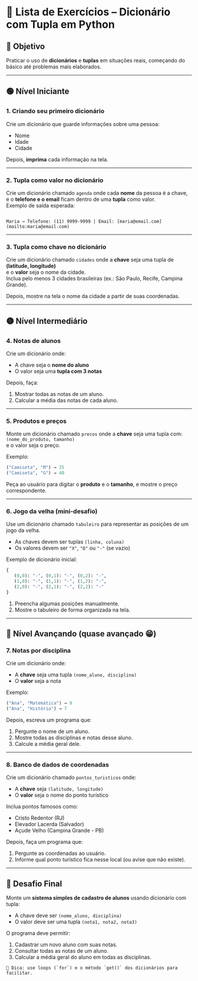 # 📘 Lista de Exercícios – Dicionário com Tupla em Python

## 🎯 Objetivo
Praticar o uso de **dicionários** e **tuplas** em situações reais, começando do básico até problemas mais elaborados.

---

## 🟢 Nível Iniciante

### 1. Criando seu primeiro dicionário
Crie um dicionário que guarde informações sobre uma pessoa:
- Nome
- Idade
- Cidade

Depois, **imprima** cada informação na tela.

---

### 2. Tupla como valor no dicionário
Crie um dicionário chamado `agenda` onde cada **nome** da pessoa é a chave,  
e o **telefone e o email** ficam dentro de uma **tupla** como valor.  
Exemplo de saída esperada:

```

Maria → Telefone: (11) 9999-9999 | Email: [maria@email.com](mailto:maria@email.com)

````

---

### 3. Tupla como chave no dicionário
Crie um dicionário chamado `cidades` onde a **chave** seja uma tupla de **(latitude, longitude)**  
e o **valor** seja o nome da cidade.  
Inclua pelo menos 3 cidades brasileiras (ex.: São Paulo, Recife, Campina Grande).

Depois, mostre na tela o nome da cidade a partir de suas coordenadas.

---

## 🟡 Nível Intermediário

### 4. Notas de alunos
Crie um dicionário onde:
- A chave seja o **nome do aluno**
- O valor seja uma **tupla com 3 notas**

Depois, faça:
1. Mostrar todas as notas de um aluno.
2. Calcular a média das notas de cada aluno.

---

### 5. Produtos e preços
Monte um dicionário chamado `precos` onde a **chave** seja uma tupla com:  
`(nome_do_produto, tamanho)`  
e o valor seja o preço.  

Exemplo:
```python
("Camiseta", "M") → 35
("Camiseta", "G") → 40
````

Peça ao usuário para digitar o **produto** e o **tamanho**,
e mostre o preço correspondente.

---

### 6. Jogo da velha (mini-desafio)

Use um dicionário chamado `tabuleiro` para representar as posições de um jogo da velha.

* As chaves devem ser tuplas `(linha, coluna)`
* Os valores devem ser `"X"`, `"O"` ou `"-"` (se vazio)

Exemplo de dicionário inicial:

```python
{
   (0,0): "-", (0,1): "-", (0,2): "-",
   (1,0): "-", (1,1): "-", (1,2): "-",
   (2,0): "-", (2,1): "-", (2,2): "-"
}
```

1. Preencha algumas posições manualmente.
2. Mostre o tabuleiro de forma organizada na tela.

---

## 🔵 Nível Avançando (quase avançado 😁)

### 7. Notas por disciplina

Crie um dicionário onde:

* A **chave** seja uma tupla `(nome_aluno, disciplina)`
* O **valor** seja a nota

Exemplo:

```python
("Ana", "Matemática") → 9
("Ana", "História") → 7
```

Depois, escreva um programa que:

1. Pergunte o nome de um aluno.
2. Mostre todas as disciplinas e notas desse aluno.
3. Calcule a média geral dele.

---

### 8. Banco de dados de coordenadas

Crie um dicionário chamado `pontos_turisticos` onde:

* A **chave** seja `(latitude, longitude)`
* O **valor** seja o nome do ponto turístico

Inclua pontos famosos como:

* Cristo Redentor (RJ)
* Elevador Lacerda (Salvador)
* Açude Velho (Campina Grande - PB)

Depois, faça um programa que:

1. Pergunte as coordenadas ao usuário.
2. Informe qual ponto turístico fica nesse local (ou avise que não existe).

---

## 🚀 Desafio Final

Monte um **sistema simples de cadastro de alunos** usando dicionário com tupla:

* A chave deve ser `(nome_aluno, disciplina)`
* O valor deve ser uma tupla `(nota1, nota2, nota3)`

O programa deve permitir:

1. Cadastrar um novo aluno com suas notas.
2. Consultar todas as notas de um aluno.
3. Calcular a média geral do aluno em todas as disciplinas.

```
📌 Dica: use loops (`for`) e o método `get()` dos dicionários para facilitar.
```
